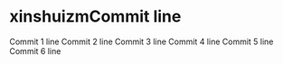 # xinshuizmCommit  line
Commit 1 line
Commit 2 line
Commit 3 line
Commit 4 line
Commit 5 line
Commit 6 line

